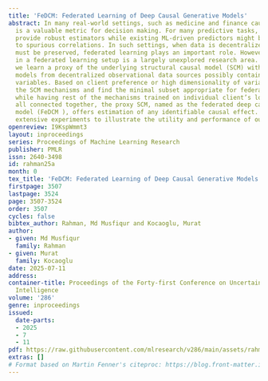 ```yaml
---
title: 'FeDCM: Federated Learning of Deep Causal Generative Models'
abstract: In many real-world settings, such as medicine and finance causal effect
  is a valuable metric for decision making. For many predictive tasks, causal mechanisms
  provide robust estimators while existing ML-driven predictors might be vulnerable
  to spurious correlations. In such settings, when data is decentralized and privacy
  must be preserved, federated learning plays an important role. However, causal inference
  in a federated learning setup is a largely unexplored research area. In this paper,
  we learn a proxy of the underlying structural causal model (SCM) with deep generative
  models from decentralized observational data sources possibly containing high-dimensional
  variables. Based on client preference or high dimensionality of variables, we modularize
  the SCM mechanisms and find the minimal subset appropriate for federated learning
  while having rest of the mechanisms trained on individual client’s local data. When
  all connected together, the proxy SCM, named as the federated deep causal generative
  model (FeDCM ), offers estimation of any identifiable causal effect. We perform
  extensive experiments to illustrate the utility and performance of our approach.
openreview: I9KspWmmt3
layout: inproceedings
series: Proceedings of Machine Learning Research
publisher: PMLR
issn: 2640-3498
id: rahman25a
month: 0
tex_title: 'FeDCM: Federated Learning of Deep Causal Generative Models'
firstpage: 3507
lastpage: 3524
page: 3507-3524
order: 3507
cycles: false
bibtex_author: Rahman, Md Musfiqur and Kocaoglu, Murat
author:
- given: Md Musfiqur
  family: Rahman
- given: Murat
  family: Kocaoglu
date: 2025-07-11
address:
container-title: Proceedings of the Forty-first Conference on Uncertainty in Artificial
  Intelligence
volume: '286'
genre: inproceedings
issued:
  date-parts:
  - 2025
  - 7
  - 11
pdf: https://raw.githubusercontent.com/mlresearch/v286/main/assets/rahman25a/rahman25a.pdf
extras: []
# Format based on Martin Fenner's citeproc: https://blog.front-matter.io/posts/citeproc-yaml-for-bibliographies/
---
```

